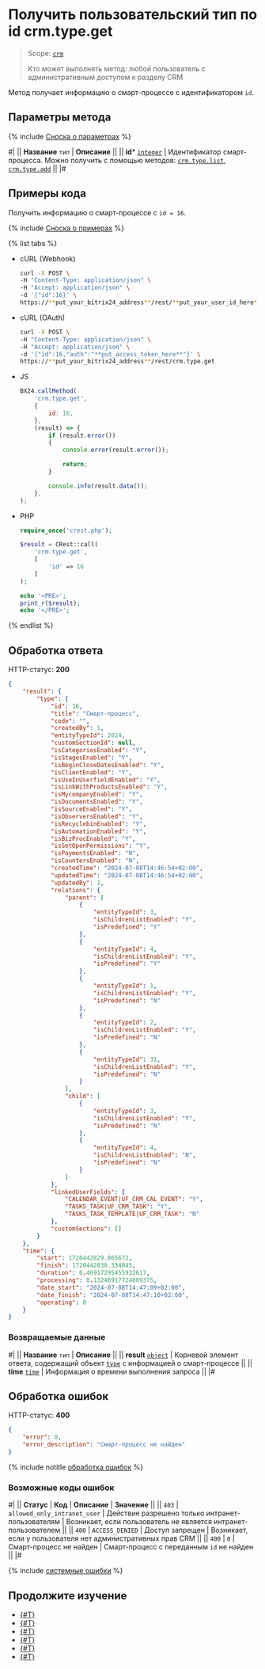 # Получить пользовательский тип по id crm.type.get

> Scope: [`crm`](../../../scopes/permissions.md)
>
> Кто может выполнять метод: любой пользователь с административным доступом к разделу CRM

Метод получает информацию о смарт-процессе с идентификатором `id`.

## Параметры метода

{% include [Сноска о параметрах](../../../../_includes/required.md) %}

#|
|| **Название**
`тип` | **Описание** ||
|| **id***
[`integer`][1] | Идентификатор смарт-процесса. Можно получить с помощью методов: [`crm.type.list`](./crm-type-list.md), [`crm.type.add`](./crm-type-add.md) ||
|#

## Примеры кода

Получить информацию о смарт-процессе с `id = 16`.

{% include [Сноска о примерах](../../../../_includes/examples.md) %}

{% list tabs %}

- cURL (Webhook)

    ```bash
    curl -X POST \
    -H "Content-Type: application/json" \
    -H "Accept: application/json" \
    -d '{"id":16}' \
    https://**put_your_bitrix24_address**/rest/**put_your_user_id_here**/**put_your_webhook_here**/crm.type.get
    ```

- cURL (OAuth)

    ```bash
    curl -X POST \
    -H "Content-Type: application/json" \
    -H "Accept: application/json" \
    -d '{"id":16,"auth":"**put_access_token_here**"}' \
    https://**put_your_bitrix24_address**/rest/crm.type.get
    ```

- JS

    ```js
    BX24.callMethod(
        'crm.type.get',
        {
            id: 16,
        },
        (result) => {
            if (result.error())
            {
                console.error(result.error());

                return;
            }

            console.info(result.data());
        },
    );
    ```

- PHP

    ```php
    require_once('crest.php');

    $result = CRest::call(
        'crm.type.get',
        [
            'id' => 16
        ]
    );

    echo '<PRE>';
    print_r($result);
    echo '</PRE>';
    ```

{% endlist %}

## Обработка ответа

HTTP-статус: **200**

```json
{
    "result": {
        "type": {
            "id": 16,
            "title": "Смарт-процесс",
            "code": "",
            "createdBy": 1,
            "entityTypeId": 2024,
            "customSectionId": null,
            "isCategoriesEnabled": "Y",
            "isStagesEnabled": "Y",
            "isBeginCloseDatesEnabled": "Y",
            "isClientEnabled": "Y",
            "isUseInUserfieldEnabled": "Y",
            "isLinkWithProductsEnabled": "Y",
            "isMycompanyEnabled": "Y",
            "isDocumentsEnabled": "Y",
            "isSourceEnabled": "Y",
            "isObserversEnabled": "Y",
            "isRecyclebinEnabled": "Y",
            "isAutomationEnabled": "Y",
            "isBizProcEnabled": "Y",
            "isSetOpenPermissions": "Y",
            "isPaymentsEnabled": "N",
            "isCountersEnabled": "N",
            "createdTime": "2024-07-08T14:46:54+02:00",
            "updatedTime": "2024-07-08T14:46:54+02:00",
            "updatedBy": 1,
            "relations": {
                "parent": [
                    {
                        "entityTypeId": 3,
                        "isChildrenListEnabled": "Y",
                        "isPredefined": "Y"
                    },
                    {
                        "entityTypeId": 4,
                        "isChildrenListEnabled": "Y",
                        "isPredefined": "Y"
                    },
                    {
                        "entityTypeId": 1,
                        "isChildrenListEnabled": "Y",
                        "isPredefined": "N"
                    },
                    {
                        "entityTypeId": 2,
                        "isChildrenListEnabled": "Y",
                        "isPredefined": "N"
                    },
                    {
                        "entityTypeId": 31,
                        "isChildrenListEnabled": "Y",
                        "isPredefined": "N"
                    }
                ],
                "child": [
                    {
                        "entityTypeId": 3,
                        "isChildrenListEnabled": "Y",
                        "isPredefined": "N"
                    },
                    {
                        "entityTypeId": 4,
                        "isChildrenListEnabled": "N",
                        "isPredefined": "N"
                    }
                ]
            },
            "linkedUserFields": {
                "CALENDAR_EVENT|UF_CRM_CAL_EVENT": "Y",
                "TASKS_TASK|UF_CRM_TASK": "Y",
                "TASKS_TASK_TEMPLATE|UF_CRM_TASK": "N"
            },
            "customSections": []
        }
    },
    "time": {
        "start": 1720442829.865672,
        "finish": 1720442830.334845,
        "duration": 0.46917295455932617,
        "processing": 0.13246917724609375,
        "date_start": "2024-07-08T14:47:09+02:00",
        "date_finish": "2024-07-08T14:47:10+02:00",
        "operating": 0
    }
}
```

### Возвращаемые данные

#|
|| **Название**
`тип` | **Описание** ||
|| **result**
[`object`][1] | Корневой элемент ответа, содержащий объект [`type`](../../data-types.md#type) с информацией о смарт-процессе ||
|| **time**
[`time`][1] | Информация о времени выполнения запроса ||
|#

## Обработка ошибок

HTTP-статус: **400**

```json
{
    "error": 0,
    "error_description": "Смарт-процесс не найден"
}
```

{% include notitle [обработка ошибок](../../../../_includes/error-info.md) %}

### Возможные коды ошибок
#|
|| **Статус** | **Код** | **Описание** | **Значение** ||
|| `403` | `allowed_only_intranet_user` | Действие разрешено только интранет-пользователям | Возникает, если пользователь не является интранет-пользователем ||
|| `400` | `ACCESS_DENIED` | Доступ запрещен | Возникает, если у пользователя нет административных прав CRM ||
|| `400` | `0` | Смарт-процесс не найден | Смарт-процесс с переданным `id` не найден ||
|#

{% include [системные ошибки](./../../../../_includes/system-errors.md) %}

## Продолжите изучение

- [{#T}](./index.md)
- [{#T}](./crm-type-add.md)
- [{#T}](./crm-type-update.md)
- [{#T}](./crm-type-list.md)
- [{#T}](./crm-type-delete.md)
- [{#T}](./crm-type-fields.md)


[1]: ../../../data-types.md
